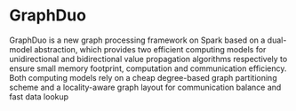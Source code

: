 # GraphDuo

GraphDuo is a new graph processing framework on Spark based on a dual-model abstraction, which provides two efficient computing models for unidirectional and bidirectional value propagation algorithms respectively to ensure small memory footprint, computation and communication efficiency. Both computing models rely on a cheap degree-based graph partitioning scheme and a locality-aware graph layout for communication balance and fast data lookup
